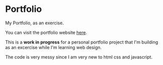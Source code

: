 # Portfolio
My Portfolio, as an exercise.

You can visit the portfolio website [here]("https://alessiogferraioli.github.io/Portfolio/").

This is a **work in progress** for a personal portfolio project that I'm building as an excercise while I'm learning web design.

The code is very messy since I am very new to html css and javascript.